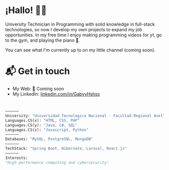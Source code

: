 # ¡Hallo! 👋🏻
University Technician in Programming with solid knowledge in full-stack technologies, so now I develop my own projects to expand my job opportunities. In my free time I enjoy making programming videos for yt, go to the gym, and playing the piano 🤟.

You can see what I'm currently up to on my little channel (coming soon).
# 📬 Get in touch
- My Web: 🌱 Coming soon
- My LinkedIn: [linkedin.com/in/GabyyHshss](https://github.com/GabyyHshss)
#
```python
——————
University: "Universidad Tecnológica Nacional - Facultad Regional Avellaneda"
Languages.CS(x): "HTML, CSS, PHP"
Languages.CS(y): "Java, C#, SQL"
Languages.CS(z): "Javascript, Python"
——————
Databases: "MySQL, PostgreSQL, MongoDB"
——————
TechStack: "Spring Boot, Hibernate, Laravel, React.js"
——————
Interests:
"High performance computing and cybersecurity"
```
<!--
**GabyyHshss/GabyyHshss** is a ✨ _special_ ✨ repository because its `README.md` (this file) appears on your GitHub profile.

Here are some ideas to get you started:

- 🔭 I’m currently working on ...
- 🌱 I’m currently learning ...
- 👯 I’m looking to collaborate on ...
- 🤔 I’m looking for help with ...
- 💬 Ask me about ...
- 📫 How to reach me: ...
- 😄 Pronouns: ...
- ⚡ Fun fact: ...
-->
